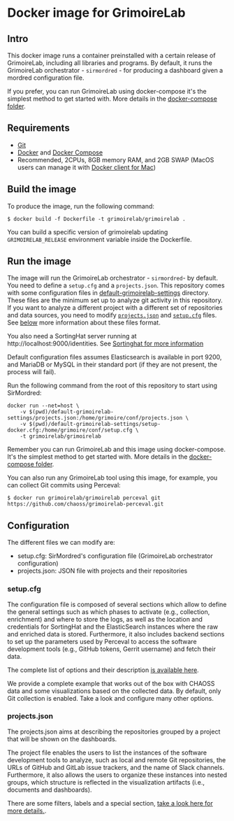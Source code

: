 # Docker image for GrimoireLab

## Intro

This docker image runs a container preinstalled with a certain release of
GrimoireLab, including all libraries and programs. By default, it runs 
the GrimoireLab orchestrator - `sirmordred` - for producing a dashboard given 
a mordred configuration file.

If you prefer, you can run GrimoireLab using docker-compose it's the simplest 
method to get started with. More details in the [docker-compose 
folder](../docker-compose/).

## Requirements

* [Git](https://git-scm.com/)
* [Docker](https://docs.docker.com/get-docker/) and [Docker Compose](https://docs.docker.com/compose/install/)
* Recommended, 2CPUs, 8GB memory RAM, and 2GB SWAP (MacOS users can manage it 
with [Docker client for Mac](https://hub.docker.com/editions/community/docker-ce-desktop-mac))

## Build the image

To produce the image, run the following command:
```
$ docker build -f Dockerfile -t grimoirelab/grimoirelab .
```

You can build a specific version of grimoirelab updating `GRIMOIRELAB_RELEASE`
environment variable inside the Dockerfile.

## Run the image

The image will run the GrimoireLab orchestrator -  `sirmordred`- by default. You
need to define a `setup.cfg` and a `projects.json`. This repository comes with some 
configuration files in [default-grimoirelab-settings](../default-grimoirelab-settings)
directory. These files are the minimum set up to analyze git activity in this 
repository. If you want to analyze a different project with a different set of 
repositories and data sources, you need to modify [`projects.json`](../default-grimoirelab-settings/projects.json) 
and [`setup.cfg`](../default-grimoirelab-settings/setup.cfg) files. See 
[below](#more-information) more information about these files format.

You also need a SortingHat server running at http://localhost:9000/identities.
See [Sortinghat for more information](https://github.com/chaoss/grimoirelab-sortinghat)

Default configuration files assumes Elasticsearch is available in port 9200, 
and MariaDB or MySQL in their standard port (if they are not present, the 
process will fail).

Run the following command from the root of this repository to start using 
SirMordred:
```
docker run --net=host \ 
    -v $(pwd)/default-grimoirelab-settings/projects.json:/home/grimoire/conf/projects.json \
    -v $(pwd)/default-grimoirelab-settings/setup-docker.cfg:/home/grimoire/conf/setup.cfg \
    -t grimoirelab/grimoirelab
```

Remember you can run GrimoireLab and this image using docker-compose. It's the 
simplest method to get started with. More details in the [docker-compose 
folder](../docker-compose/).

You can also run any GrimoireLab tool using this image, for example, you can collect 
Git commits using Perceval:
```
$ docker run grimoirelab/grimoirelab perceval git https://github.com/chaoss/grimoirelab-perceval.git
```

## Configuration

The different files we can modify are:
- setup.cfg: SirMordred's configuration file (GrimoireLab orchestrator configuration)
- projects.json: JSON file with projects and their repositories

### setup.cfg

The configuration file is composed of several sections which allow to
define the general settings such as which phases to activate (e.g., collection,
enrichment) and where to store the logs, as well as the location and 
credentials for SortingHat and the ElasticSearch instances where the raw and 
enriched data is stored. Furthermore, it also includes backend sections to set
up the parameters used by Perceval to access the software development tools 
(e.g., GitHub tokens, Gerrit username) and fetch their data.

The complete list of options and their description 
[is available here](https://github.com/chaoss/grimoirelab-sirmordred#setupcfg-).

We provide a complete example that works out of the box with CHAOSS data and 
some visualizations based on the collected data. By default, only Git collection
is enabled. Take a look and configure many other options.

### projects.json

The projects.json aims at describing the repositories grouped by a project that
will be shown on the dashboards.

The project file enables the users to list the instances of the software 
development tools to analyze, such as local and remote Git repositories, 
the URLs of GitHub and GitLab issue trackers, and the name of Slack channels.
Furthermore, it also allows the users to organize these instances into nested 
groups, which structure is reflected in the visualization artifacts 
(i.e., documents and dashboards).

There are some filters, labels and a special section, [take a look here for more
details.](https://github.com/chaoss/grimoirelab-sirmordred#projectsjson-).

